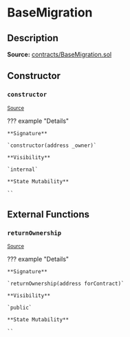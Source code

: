 # BaseMigration

## Description

**Source:** [contracts/BaseMigration.sol](https://github.com/Synthetixio/synthetix/tree/v2.84.3-alpha/contracts/BaseMigration.sol)

## Constructor

### `constructor`

<sub>[Source](https://github.com/Synthetixio/synthetix/tree/v2.84.3-alpha/contracts/BaseMigration.sol#L6)</sub>

??? example "Details"

    **Signature**

    `constructor(address _owner)`

    **Visibility**

    `internal`

    **State Mutability**

    ``

## External Functions

### `returnOwnership`

<sub>[Source](https://github.com/Synthetixio/synthetix/tree/v2.84.3-alpha/contracts/BaseMigration.sol#L9)</sub>

??? example "Details"

    **Signature**

    `returnOwnership(address forContract)`

    **Visibility**

    `public`

    **State Mutability**

    ``
